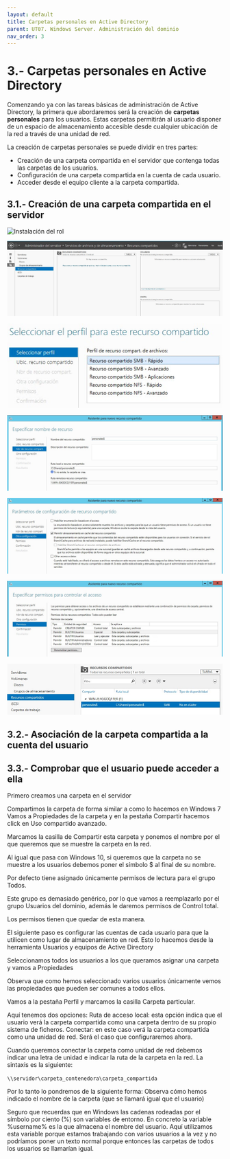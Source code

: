 ```yaml
---
layout: default
title: Carpetas personales en Active Directory
parent: UT07. Windows Server. Administración del dominio
nav_order: 3
---
```


# 3.- Carpetas personales en Active Directory

Comenzando ya con las tareas básicas de administración de Active Directory, la primera que abordaremos será la creación de **carpetas personales** para los usuarios. Estas carpetas permitirán al usuario disponer de un espacio de almacenamiento accesible desde cualquier ubicación de la red a través de una unidad de red.

La creación de carpetas personales se puede dividir en tres partes:
- Creación de una carpeta compartida en el servidor que contenga todas las carpetas de los usuarios.
- Configuración de una carpeta compartida en la cuenta de cada usuario.
- Acceder desde el equipo cliente a la carpeta compartida.

## 3.1.- Creación de una carpeta compartida en el servidor

![Instalación del rol](imgs/03_01_instalación_rol.jpg)

![Recursos compartidos](imgs/03_02_recursos_compartidos.jpg)

![Tipo compartición](imgs/03_03_seleccion_tipo_comparticion.jpg)

![Nombre recurso compartido](imgs/03_04_nombre_recurso_compartido.jpg)

![Opciones compartición](imgs/03_05_opciones_comparticion.jpg)

![Permisos compartidos](imgs/03_06_permisos.jpg)

![Resultado](imgs/03_07_compartida.jpg)

## 3.2.- Asociación de la carpeta compartida a la cuenta del usuario

## 3.3.- Comprobar que el usuario puede acceder a ella




Primero creamos una carpeta en el servidor

Compartimos la carpeta de forma similar a como lo hacemos en Windows 7
Vamos a Propiedades de la carpeta y en la pestaña Compartir hacemos click en Uso compartido avanzado.

Marcamos la casilla de Compartir esta carpeta y ponemos el nombre por el que queremos que se muestre la carpeta en la red.

Al igual que pasa con Windows 10, si queremos que la carpeta no se muestre a los usuarios debemos poner el símbolo $ al final de su nombre.

Por defecto tiene asignado únicamente permisos de lectura para el grupo Todos.

Este grupo es demasiado genérico, por lo que vamos a reemplazarlo por el grupo Usuarios del dominio, además le daremos permisos de Control total. 

Los permisos tienen que quedar de esta manera.

El siguiente paso es configurar las cuentas de cada usuario para que la utilicen como lugar de almacenamiento en red.
Esto lo hacemos desde la herramienta Usuarios y equipos de Active Directory

Seleccionamos todos los usuarios a los que queramos asignar una carpeta y vamos a Propiedades

Observa que como hemos seleccionado varios usuarios únicamente vemos las propiedades que pueden ser comunes a todos ellos.

Vamos a la pestaña Perfil y marcamos la casilla Carpeta particular.

Aquí tenemos dos opciones:
Ruta de acceso local: esta opción indica que el usuario verá la carpeta compartida como una carpeta dentro de su propio sistema de ficheros.
Conectar: en este caso verá la carpeta compartida como una unidad de red. Será el caso que configuraremos ahora.

Cuando queremos conectar la carpeta como unidad de red debemos indicar una letra de unidad e indicar la ruta de la carpeta en la red.
La sintaxis es la siguiente:

`\\servidor\carpeta_contenedora\carpeta_compartida`

Por lo tanto lo pondremos de la siguiente forma:
Observa cómo hemos indicado el nombre de la carpeta (que se llamará igual que el usuario)

Seguro que recuerdas que en Windows las cadenas rodeadas por el símbolo por ciento (%) son variables de entorno.
En concreto la variable %username% es la que almacena el nombre del usuario.
Aquí utilizamos esta variable porque estamos trabajando con varios usuarios a la vez y no podríamos poner un texto normal porque entonces las carpetas de todos los usuarios se llamarían igual.

